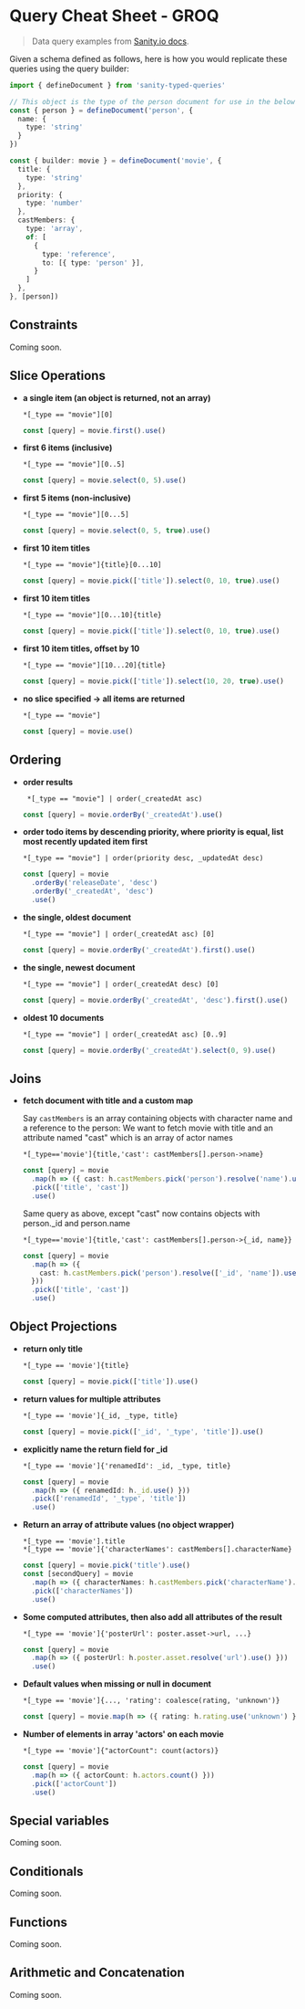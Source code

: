 # Query Cheat Sheet - GROQ

> Data query examples from [Sanity.io docs](https://www.sanity.io/docs/query-cheat-sheet).

Given a schema defined as follows, here is how you would replicate these queries using the query builder:

```ts
import { defineDocument } from 'sanity-typed-queries'

// This object is the type of the person document for use in the below builder
const { person } = defineDocument('person', {
  name: {
    type: 'string'
  }
})

const { builder: movie } = defineDocument('movie', {
  title: {
    type: 'string'
  },
  priority: {
    type: 'number'
  },
  castMembers: {
    type: 'array',
    of: [
      {
        type: 'reference',
        to: [{ type: 'person' }],
      }
    ]
  },
}, [person])
```

## Constraints

Coming soon.

## Slice Operations

- **a single item (an object is returned, not an array)**

  ```groq
  *[_type == "movie"][0]
  ```

  ```ts
  const [query] = movie.first().use()
  ```

- **first 6 items (inclusive)**

  ```groq
  *[_type == "movie"][0..5]
  ```

  ```ts
  const [query] = movie.select(0, 5).use()
  ```

- **first 5 items (non-inclusive)**

  ```groq
  *[_type == "movie"][0...5]
  ```

  ```ts
  const [query] = movie.select(0, 5, true).use()
  ```

- **first 10 item titles**

  ```groq
  *[_type == "movie"]{title}[0...10]
  ```

  ```ts
  const [query] = movie.pick(['title']).select(0, 10, true).use()
  ```

- **first 10 item titles**

  ```groq
  *[_type == "movie"][0...10]{title}
  ```

  ```ts
  const [query] = movie.pick(['title']).select(0, 10, true).use()
  ```

- **first 10 item titles, offset by 10**

  ```groq
  *[_type == "movie"][10...20]{title}
  ```

  ```ts
  const [query] = movie.pick(['title']).select(10, 20, true).use()
  ```

- **no slice specified -> all items are returned**
  ```groq
  *[_type == "movie"]
  ```
  ```ts
  const [query] = movie.use()
  ```

## Ordering

- **order results**

  ```groq
   *[_type == "movie"] | order(_createdAt asc)
  ```

  ```ts
  const [query] = movie.orderBy('_createdAt').use()
  ```

- **order todo items by descending priority, where priority is equal, list most recently updated item first**

  ```groq
  *[_type == "movie"] | order(priority desc, _updatedAt desc)
  ```

  ```ts
  const [query] = movie
    .orderBy('releaseDate', 'desc')
    .orderBy('_createdAt', 'desc')
    .use()
  ```

- **the single, oldest document**

  ```groq
  *[_type == "movie"] | order(_createdAt asc) [0]
  ```

  ```ts
  const [query] = movie.orderBy('_createdAt').first().use()
  ```

- **the single, newest document**

  ```groq
  *[_type == "movie"] | order(_createdAt desc) [0]
  ```

  ```ts
  const [query] = movie.orderBy('_createdAt', 'desc').first().use()
  ```

- **oldest 10 documents**
  ```groq
  *[_type == "movie"] | order(_createdAt asc) [0..9]
  ```
  ```ts
  const [query] = movie.orderBy('_createdAt').select(0, 9).use()
  ```

## Joins

- **fetch document with title and a custom map**

  Say `castMembers` is an array containing objects with character name and a reference to the person:
  We want to fetch movie with title and an attribute named "cast" which is an array of actor names

  ```groq
  *[_type=='movie']{title,'cast': castMembers[].person->name}
  ```

  ```ts
  const [query] = movie
    .map(h => ({ cast: h.castMembers.pick('person').resolve('name').use() }))
    .pick(['title', 'cast'])
    .use()
  ```

  Same query as above, except "cast" now contains objects with person.\_id and person.name

  ```groq
  *[_type=='movie']{title,'cast': castMembers[].person->{_id, name}}
  ```

  ```ts
  const [query] = movie
    .map(h => ({
      cast: h.castMembers.pick('person').resolve(['_id', 'name']).use(),
    }))
    .pick(['title', 'cast'])
    .use()
  ```

<!-- ```groq
// Fetch movies with title, and join with poster asset with path + url
*[_type=='movie']{title,poster{asset->{path,url}}}
``` -->
<!-- ```groq
// Using the ^ operator to refer to the enclosing document. Here ^._id refers to the id
// of the enclosing person record.
*[_type=="person"]{
  name,
  "relatedMovies": *[_type=='movie' && references(^._id)]{ title }
}
``` -->
<!-- ```groq
// Books by author.name (book.author is a reference)
*[_type == "book" && author._ref in *[_type=="author" && name=="John Doe"]._id ]{...}
``` -->

## Object Projections

- **return only title**

  ```groq
  *[_type == 'movie']{title}
  ```

  ```ts
  const [query] = movie.pick(['title']).use()
  ```

- **return values for multiple attributes**

  ```groq
  *[_type == 'movie']{_id, _type, title}
  ```

  ```ts
  const [query] = movie.pick(['_id', '_type', 'title']).use()
  ```

- **explicitly name the return field for \_id**

  ```groq
  *[_type == 'movie']{'renamedId': _id, _type, title}
  ```

  ```ts
  const [query] = movie
    .map(h => ({ renamedId: h._id.use() }))
    .pick(['renamedId', '_type', 'title'])
    .use()
  ```

- **Return an array of attribute values (no object wrapper)**

  ```groq
  *[_type == 'movie'].title
  *[_type == 'movie']{'characterNames': castMembers[].characterName}
  ```

  ```ts
  const [query] = movie.pick('title').use()
  const [secondQuery] = movie
    .map(h => ({ characterNames: h.castMembers.pick('characterName').use() }))
    .pick(['characterNames'])
    .use()
  ```

<!-- - **movie titled Arrival and its posterUrl**

  ```groq
  *[_type=='movie' && title == 'Arrival']{title,'posterUrl': poster.asset->url}
  ``` -->

- **Some computed attributes, then also add all attributes of the result**

  ```groq
  *[_type == 'movie']{'posterUrl': poster.asset->url, ...}
  ```

  ```ts
  const [query] = movie
    .map(h => ({ posterUrl: h.poster.asset.resolve('url').use() }))
    .use()
  ```

- **Default values when missing or null in document**

  ```groq
  *[_type == 'movie']{..., 'rating': coalesce(rating, 'unknown')}
  ```

  ```ts
  const [query] = movie.map(h => ({ rating: h.rating.use('unknown') })).use()
  ```

- **Number of elements in array 'actors' on each movie**

  ```groq
  *[_type == 'movie']{"actorCount": count(actors)}
  ```

  ```ts
  const [query] = movie
    .map(h => ({ actorCount: h.actors.count() }))
    .pick(['actorCount'])
    .use()
  ```

<!-- - **Apply a projection to every member of an array**

  ```groq
  *[_type == 'movie']{castMembers[]{characterName, person}}
  ``` -->

<!-- - **Filter embedded objects**

  ```groq
  *[_type == 'movie']{castMembers[characterName match 'Ripley']{characterName, person}}
  ``` -->

<!-- - **Follow every reference in an array of references**

  ```groq
  *[_type == 'book']{authors[]->{name, bio}}
  ``` -->

<!-- - **Explicity name the outer return field**

  ```groq
  {'threeMovieTitles': *[_type=='movie'][0..2].title}
  ```

- **Combining several unrelated queries in one request**
  ```groq
  {'featuredMovie': *[_type == 'movie' && title == 'Alien'][0], 'scifiMovies': *[_type == 'movie' && 'sci-fi' in genres]}
  ``` -->

## Special variables

Coming soon.

<!--

```groq
// *
*   // Everything, i.e. all documents

// @
*[ @["1"] ] // @ refers to the root value (document) of the scope
*[ @[$prop]._ref == $refId ] // Select reference prop from an outside variable.
*{"arraySizes": arrays[]{"size": count(@)}} // @ also works for nested scopes

// ^
// ^ refers to the enclosing document. Here ^._id refers to the id
// of the enclosing person record.
*[_type=="person"]{
  name,
  "relatedMovies": *[_type=='movie' && references(^._id)]{ title }
}

-->

## Conditionals

Coming soon.

<!--
// select() returns the first => pair whose left-hand side evaluates to true
*[_type=='movie']{..., "popularity": select(
  popularity > 20 => "high",
  popularity > 10 => "medium",
  popularity <= 10 => "low",
)}

// The first select() parameter without => is returned if no previous matches are found
*[_type=='movie']{..., "popularity": select(
  popularity > 20 => "high",
  popularity > 10 => "medium",
  "low",
)}

// Projections also have syntactic sugar for inline conditionals
*[_type=='movie']{
  ...,
  releaseDate >= '2018-06-01' => {
    "screenings": *[_type == 'screening' && movie._ref == ^._id],
    "news": *[_type == 'news' && movie._ref == ^._id],
  },
  popularity > 20 && rating > 7.0 => {
    "featured": true,
    "awards": *[_type == 'award' && movie._ref == ^._id],
  },
}

// The above is exactly equivalent to:
*[_type=='movie']{
  ...,
  ...select(releaseDate >= '2018-06-01' => {
    "screenings": *[_type == 'screening' && movie._ref == ^._id],
    "news": *[_type == 'news' && movie._ref == ^._id],
  }),
  ...select(popularity > 20 && rating > 7.0 => {
    "featured": true,
    "awards": *[_type == 'award' && movie._ref == ^._id],
  }),
}

// Specify sets of projections for different content types in an array
content[]{
  _type == 'type1' => {
    // Your selection of fields for type1
  },
  _type == 'type2' => {
    // Your selection of fields for type2
    "url": file.asset->url // Use joins to get data of referenced document
  }
}
```
-->

## Functions

Coming soon.

<!--
```groq
// any document that references the document
// with id person_sigourney-weaver,
// return only title
*[references("person_sigourney-weaver")]{title}

// Movies which reference ancient people
*[_type=="movie" && references(*[_type=="person" && age > 99]._id)]{title}

*[defined(tags)] // any document that has the attribute 'tags'

// coalesce takes a number of attribute references
// and returns the value of the first attribute
// that is non-null. In this example used to
// default back to the english language where a
// finnish translation does not exist.
*{"title": coalesce(title.fi, title.en)}

// count counts the number of items in a collection
count(*[_type == 'movie' && rating == 'R']) // returns number of R-rated movies

*[_type == 'movie']{
  title,
  "actorCount": count(actors) // Counts the number of elements in the array actors
}

// round() rounds number to the nearest integer, or the given number of decimals
round(3.14) // 3
round(3.14, 1) // 3.1
```
-->

## Arithmetic and Concatenation

Coming soon.

<!--

```groq
// Standard arithmetic operations are supported
1 + 2  // 3 (addition)
3 - 2  // 1 (subtraction)
2 * 3  // 6 (multiplication)
8 / 4  // 2 (division)
2 ** 4 // 16 (exponentiation)
8 % 3  // 2 (modulo)

// Exponentiation can be used to take square- and cube-roots too
9 ** (1/2)  // 3 (square root)
27 ** (1/3) // 3 (cube root)

// + can also concatenate strings, arrays, and objects:
"abc" + "def" // "abcdef"
[1,2] + [3,4] // [1,2,3,4]
{"a":1,"b":2} + {"c":3} // {"a":1,"b":2,"c":3}
``` -->
